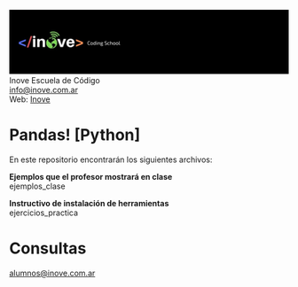 ![Inove banner](/inove.jpg)
Inove Escuela de Código\
info@inove.com.ar\
Web: [Inove](http://inove.com.ar)

# Pandas! [Python]
En este repositorio encontrarán los siguientes archivos:

__Ejemplos que el profesor mostrará en clase__\
ejemplos_clase

__Instructivo de instalación de herramientas__\
ejercicios_practica

# Consultas
alumnos@inove.com.ar

